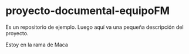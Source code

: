# proyecto-documental-equipoFM
Es un repositorio de ejemplo. Luego aquí va una pequeña descripción del proyecto. 

Estoy en la rama de Maca 
